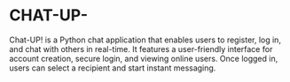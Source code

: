 # CHAT-UP-
Chat-UP! is a Python chat application that enables users to register, log in, and chat with others in real-time. It features a user-friendly interface for account creation, secure login, and viewing online users. Once logged in, users can select a recipient and start instant messaging.
